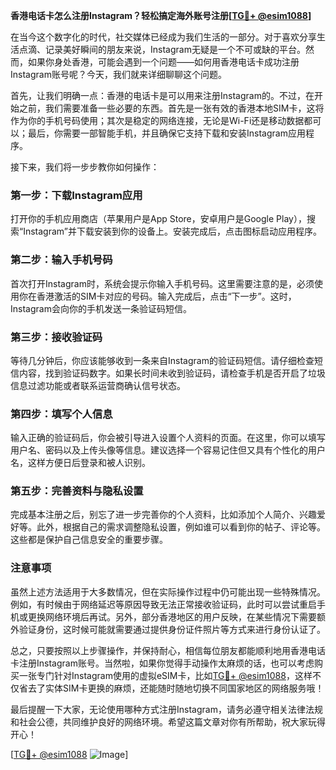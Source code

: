 **香港电话卡怎么注册Instagram？轻松搞定海外账号注册[[TG💪+ @esim1088](https://t.me/s/esim1088)]**

在当今这个数字化的时代，社交媒体已经成为我们生活的一部分。对于喜欢分享生活点滴、记录美好瞬间的朋友来说，Instagram无疑是一个不可或缺的平台。然而，如果你身处香港，可能会遇到一个问题——如何用香港电话卡成功注册Instagram账号呢？今天，我们就来详细聊聊这个问题。

首先，让我们明确一点：香港的电话卡是可以用来注册Instagram的。不过，在开始之前，我们需要准备一些必要的东西。首先是一张有效的香港本地SIM卡，这将作为你的手机号码使用；其次是稳定的网络连接，无论是Wi-Fi还是移动数据都可以；最后，你需要一部智能手机，并且确保它支持下载和安装Instagram应用程序。

接下来，我们将一步步教你如何操作：

### 第一步：下载Instagram应用

打开你的手机应用商店（苹果用户是App Store，安卓用户是Google Play），搜索“Instagram”并下载安装到你的设备上。安装完成后，点击图标启动应用程序。

### 第二步：输入手机号码

首次打开Instagram时，系统会提示你输入手机号码。这里需要注意的是，必须使用你在香港激活的SIM卡对应的号码。输入完成后，点击“下一步”。这时，Instagram会向你的手机发送一条验证码短信。

### 第三步：接收验证码

等待几分钟后，你应该能够收到一条来自Instagram的验证码短信。请仔细检查短信内容，找到验证码数字。如果长时间未收到验证码，请检查手机是否开启了垃圾信息过滤功能或者联系运营商确认信号状态。

### 第四步：填写个人信息

输入正确的验证码后，你会被引导进入设置个人资料的页面。在这里，你可以填写用户名、密码以及上传头像等信息。建议选择一个容易记住但又具有个性化的用户名，这样方便日后登录和被人识别。

### 第五步：完善资料与隐私设置

完成基本注册之后，别忘了进一步完善你的个人资料，比如添加个人简介、兴趣爱好等。此外，根据自己的需求调整隐私设置，例如谁可以看到你的帖子、评论等。这些都是保护自己信息安全的重要步骤。

### 注意事项

虽然上述方法适用于大多数情况，但在实际操作过程中仍可能出现一些特殊情况。例如，有时候由于网络延迟等原因导致无法正常接收验证码，此时可以尝试重启手机或更换网络环境后再试。另外，部分香港地区的用户反映，在某些情况下需要额外验证身份，这时候可能就需要通过提供身份证件照片等方式来进行身份认证了。

总之，只要按照以上步骤操作，并保持耐心，相信每位朋友都能顺利地用香港电话卡注册Instagram账号。当然啦，如果你觉得手动操作太麻烦的话，也可以考虑购买一张专门针对Instagram使用的虚拟eSIM卡，比如[TG💪+ @esim1088](https://t.me/s/esim1088)，这样不仅省去了实体SIM卡更换的麻烦，还能随时随地切换不同国家地区的网络服务哦！

最后提醒一下大家，无论使用哪种方式注册Instagram，请务必遵守相关法律法规和社会公德，共同维护良好的网络环境。希望这篇文章对你有所帮助，祝大家玩得开心！

[[TG💪+ @esim1088](https://t.me/s/esim1088) ![Image](https://i.postimg.cc/4NQfJmqS/Snipaste-2025-05-13-00-14-12.png)]
